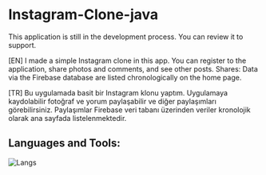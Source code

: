 # Instagram-Clone-java

This application is still in the development process. You can review it to support.

[EN]
I made a simple Instagram clone in this app.
You can register to the application, share photos and comments, and see other posts.
Shares: Data via the Firebase database are listed chronologically on the home page.

[TR] 
Bu uygulamada basit bir Instagram klonu yaptım.
Uygulamaya kaydolabilir fotoğraf ve yorum paylaşabilir ve diğer paylaşımları görebilirsiniz. 
Paylaşımlar Firebase veri tabanı üzerinden veriler kronolojik olarak ana sayfada listelenmektedir.

## Languages and Tools:
![Langs](https://skillicons.dev/icons?i=java,firebase,git,")
